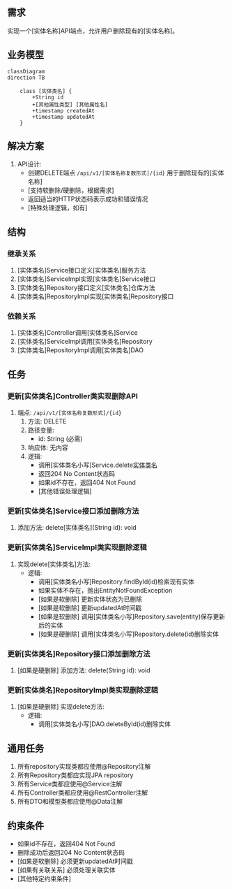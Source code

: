 ## 需求
实现一个[实体名称]API端点，允许用户删除现有的[实体名称]。

## 业务模型
```mermaid
classDiagram
direction TB

    class [实体类名] {
        +String id
        +[其他属性类型] [其他属性名]
        +timestamp createdAt
        +timestamp updatedAt
    }
```

## 解决方案
1. API设计:
   - 创建DELETE端点 `/api/v1/[实体名称复数形式]/{id}` 用于删除现有的[实体名称]
   - [支持软删除/硬删除，根据需求]
   - 返回适当的HTTP状态码表示成功和错误情况
   - [特殊处理逻辑，如有]

## 结构

### 继承关系
1. [实体类名]Service接口定义[实体类名]服务方法
2. [实体类名]ServiceImpl实现[实体类名]Service接口
3. [实体类名]Repository接口定义[实体类名]仓库方法
4. [实体类名]RepositoryImpl实现[实体类名]Repository接口

### 依赖关系
1. [实体类名]Controller调用[实体类名]Service
2. [实体类名]ServiceImpl调用[实体类名]Repository
3. [实体类名]RepositoryImpl调用[实体类名]DAO

## 任务

### 更新[实体类名]Controller类实现删除API
  1. 端点: `/api/v1/[实体名称复数形式]/{id}`
     1. 方法: DELETE
     2. 路径变量:
        - id: String (必需)
     3. 响应体: 无内容
     4. 逻辑:
        - 调用[实体类名小写]Service.delete[实体类名](id)
        - 返回204 No Content状态码
        - 如果id不存在，返回404 Not Found
        - [其他错误处理逻辑]

### 更新[实体类名]Service接口添加删除方法
  1. 添加方法: delete[实体类名](String id): void

### 更新[实体类名]ServiceImpl类实现删除逻辑
  1. 实现delete[实体类名]方法:
     - 逻辑:
       - 调用[实体类名小写]Repository.findById(id)检索现有实体
       - 如果实体不存在，抛出EntityNotFoundException
       - [如果是软删除] 更新实体状态为已删除
       - [如果是软删除] 更新updatedAt时间戳
       - [如果是软删除] 调用[实体类名小写]Repository.save(entity)保存更新后的实体
       - [如果是硬删除] 调用[实体类名小写]Repository.delete(id)删除实体

### 更新[实体类名]Repository接口添加删除方法
  1. [如果是硬删除] 添加方法: delete(String id): void

### 更新[实体类名]RepositoryImpl类实现删除逻辑
  1. [如果是硬删除] 实现delete方法:
     - 逻辑:
       - 调用[实体类名小写]DAO.deleteById(id)删除实体

## 通用任务
1. 所有repository实现类都应使用@Repository注解
2. 所有Repository类都应实现JPA repository
3. 所有Service类都应使用@Service注解
4. 所有Controller类都应使用@RestController注解
5. 所有DTO和模型类都应使用@Data注解

## 约束条件
- 如果id不存在，返回404 Not Found
- 删除成功后返回204 No Content状态码
- [如果是软删除] 必须更新updatedAt时间戳
- [如果有关联关系] 必须处理关联实体
- [其他特定约束条件] 